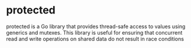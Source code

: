 # protected
protected is a Go library that provides thread-safe access to values using generics and mutexes. This library is useful for ensuring that concurrent read and write operations on shared data do not result in race conditions
